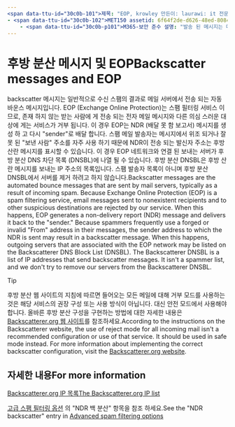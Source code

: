 ```yaml
---
<span data-ttu-id="30c0b-101">제목: "EOP, krowley 만든이: laurawi: it 전문. 항목: 문서 ms. 서비스: O365-seccomp ms. 사용자 지정: TN2DMC localization_priority: 정상 검색. appverid:)입니다.</span><span class="sxs-lookup"><span data-stu-id="30c0b-101">title: "Backscatter messages and EOP" ms.author: krowley author: kccross manager: laurawi ms.date: 12/9/2016 ms.audience: ITPro ms.topic: article ms.service: O365-seccomp ms.custom: TN2DMC localization_priority: Normal search.appverid:</span></span>
- <span data-ttu-id="30c0b-102">MET150 assetid: 6f64f2de-d626-48ed-8084-03cc72301aa4. 컬렉션:</span><span class="sxs-lookup"><span data-stu-id="30c0b-102">MET150 ms.assetid: 6f64f2de-d626-48ed-8084-03cc72301aa4   ms.collection:</span></span>
    - <span data-ttu-id="30c0b-p101">M365-보안 준수 설명: "발송 된 메시지는 메일 서버가 보낸 자동 바운스 메시지로, 일반적으로 들어오는 스팸의 결과로 전송 됩니다. 후방 분산 DNSBL은 후방 산란 메시지를 보내는 IP 주소의 목록입니다. 스팸 발송자 목록이 아니며 후방 분산 DNSBL에서 서버를 제거해 서는 안 됩니다. "</span><span class="sxs-lookup"><span data-stu-id="30c0b-p101">M365-security-compliance description: "Backscatter messages are the automated bounce messages that are sent by mail servers, typically as a result of incoming spam. The Backscatterer DNSBL is a list of IP addresses that send backscatter messages. It isn't a spammer list, and we don't try to remove our servers from the Backscatterer DNSBL."</span></span>
---
```


# <a name="backscatter-messages-and-eop"></a><span data-ttu-id="30c0b-106">후방 분산 메시지 및 EOP</span><span class="sxs-lookup"><span data-stu-id="30c0b-106">Backscatter messages and EOP</span></span>

<span data-ttu-id="30c0b-p102">backscatter 메시지는 일반적으로 수신 스팸의 결과로 메일 서버에서 전송 되는 자동 바운스 메시지입니다. EOP (Exchange Online Protection)는 스팸 필터링 서비스 이므로, 존재 하지 않는 받는 사람에 게 전송 되는 전자 메일 메시지와 다른 의심 스러운 대상에 게는 서비스가 거부 됩니다. 이 경우 EOP는 NDR (배달 못 함 보고서) 메시지를 생성 하 고 다시 "sender"로 배달 합니다. 스팸 메일 발송자는 메시지에서 위조 되거나 잘못 된 "보낸 사람" 주소를 자주 사용 하기 때문에 NDR이 전송 되는 발신자 주소는 후방 산란 메시지를 표시할 수 있습니다. 이 경우 EOP 네트워크와 연결 된 보내는 서버가 후방 분산 DNS 차단 목록 (DNSBL)에 나열 될 수 있습니다. 후방 분산 DNSBL은 후방 산란 메시지를 보내는 IP 주소의 목록입니다. 스팸 발송자 목록이 아니며 후방 분산 DNSBL에서 서버를 제거 하려고 하지 않습니다.</span><span class="sxs-lookup"><span data-stu-id="30c0b-p102">Backscatter messages are the automated bounce messages that are sent by mail servers, typically as a result of incoming spam. Because Exchange Online Protection (EOP) is a spam filtering service, email messages sent to nonexistent recipients and to other suspicious destinations are rejected by our service. When this happens, EOP generates a non-delivery report (NDR) message and delivers it back to the "sender." Because spammers frequently use a forged or invalid "From" address in their messages, the sender address to which the NDR is sent may result in a backscatter message. When this happens, outgoing servers that are associated with the EOP network may be listed on the Backscatterer DNS Block List (DNSBL). The Backscatterer DNSBL is a list of IP addresses that send backscatter messages. It isn't a spammer list, and we don't try to remove our servers from the Backscatterer DNSBL.</span></span> 
  
> [!TIP]
> <span data-ttu-id="30c0b-p103">후방 분산 웹 사이트의 지침에 따르면 들어오는 모든 메일에 대해 거부 모드를 사용하는 것은 해당 서비스의 권장 구성 또는 사용 방식이 아닙니다. 대신 안전 모드에서 사용해야 합니다. 올바른 후방 분산 구성을 구현하는 방법에 대한 자세한 내용은 [Backscatterer.org 웹 사이트](http://www.backscatterer.org/?target=usage)를 참조하세요.</span><span class="sxs-lookup"><span data-stu-id="30c0b-p103">According to the instructions on the Backscatterer website, the use of reject mode for all incoming mail isn't a recommended configuration or use of that service. It should be used in safe mode instead. For more information about implementing the correct backscatter configuration, visit the [Backscatterer.org website](http://www.backscatterer.org/?target=usage).</span></span> 
  
## <a name="for-more-information"></a><span data-ttu-id="30c0b-117">자세한 내용</span><span class="sxs-lookup"><span data-stu-id="30c0b-117">For more information</span></span>

[<span data-ttu-id="30c0b-118">Backscatterer.org IP 목록</span><span class="sxs-lookup"><span data-stu-id="30c0b-118">The Backscatterer.org IP list</span></span>](https://blogs.msdn.com/b/tzink/archive/2012/08/22/the-backscatterer-org-ip-list.aspx)
  
<span data-ttu-id="30c0b-119">[고급 스팸 필터링 옵션](advanced-spam-filtering-asf-options.md) 의 "NDR 백 분산" 항목을 참조 하세요.</span><span class="sxs-lookup"><span data-stu-id="30c0b-119">See the "NDR backscatter" entry in [Advanced spam filtering  options](advanced-spam-filtering-asf-options.md)</span></span>
  

